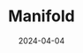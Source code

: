 ---  
layout: startup_page  
title: "Manifold"  
id: "manifold.ai"  
permalink: "/manifoldmanifold.ai04042024/"  
website: "https://www.manifold.ai/"  
funding_round: "Series A"  
funding_amount: "$15M"  
investors: "TQ Ventures, Calibrate Ventures, SK Ventures, TTCER Partners, Dr. Sachin H. Jain"  
about: "Manifold is an AI-powered clinical research platform that streamlines manual workflows in study and data management. Its platform helps research teams reduce time to insights, accelerating research studies and enabling researchers to collect, curate, and analyze patient data more efficiently. This improves research productivity and unlocks opportunities for collaboration at scale."  
markets: "Healthcare, AI, Software Development, Clinical Research, Clinical Data Management, Oncology Data, eConsent, ePRO, Patient Registries, Cohort Studies, Real World Data, Multimodal Data, Longitudinal Data, Next-Generation Registries, Biostatistics, Data Science, Analytics, Data Harmonization, Data Curation, Bioinformatics, Trusted Research Environment"  
hq: "Newton, Massachusetts, United States"  
founded_year: "2016"  
linkedin: "https://www.linkedin.com/company/manifoldinc/"  
twitter: "https://twitter.com/manifold_ai"  
instagram: ""  
facebook: "https://www.facebook.com/manifoldai"  
crunchbase: "https://www.crunchbase.com/organization/manifold-59e5"  
pitchbook: "https://pitchbook.com/profiles/company/264314-89"  

date_display: "04-Apr-2024"  
date: "2024-04-04"

# SEO Optimization  
meta_title: "Manifold - Series A Funding ($15M)"  
meta_description: "Manifold, Manifold is an AI-powered clinical research platform that streamlines manual workflows in study and data management. Its platform helps research teams..."  
meta_keywords: "Manifold, Healthcare, AI, Software Development, Clinical Research, Clinical Data Management, Oncology Data, eConsent, ePRO, Patient Registries, Cohort Studies, Real World Data, Multimodal Data, Longitudinal Data, Next-Generation Registries, Biostatistics, Data Science, Analytics, Data Harmonization, Data Curation, Bioinformatics, Trusted Research Environment, Series A funding"  
canonical_url: "https://startup.projectstartups.com/manifoldmanifold.ai04042024/"  
---